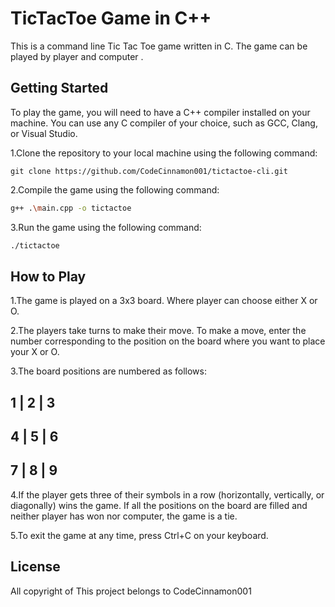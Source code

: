# TicTacToe Game in C++

This is a command line Tic Tac Toe game written in C. The game can be played by player and computer .


## Getting Started
To play the game, you will need to have a C++ compiler installed on your machine. You can use any C compiler of your choice, such as GCC, Clang, or Visual Studio.

1.Clone the repository to your local machine using the following command:
```copy
git clone https://github.com/CodeCinnamon001/tictactoe-cli.git
```

2.Compile the game using the following command:
```bash
g++ .\main.cpp -o tictactoe
```

3.Run the game using the following command:
```bash
./tictactoe
```


## How to Play
1.The game is played on a 3x3 board. Where player can choose either X or O.

2.The players take turns to make their move. To make a move, enter the number corresponding to the position on the board where you want to place your X or O.

3.The board positions are numbered as follows:

1 | 2 | 3
---------
4 | 5 | 6
---------
7 | 8 | 9
---------
4.If the player gets three of their symbols in a row (horizontally, vertically, or diagonally) wins the game. If all the positions on the board are filled and neither player has won nor computer, the game is a tie.

5.To exit the game at any time, press Ctrl+C on your keyboard.

## License
All copyright of This project belongs to CodeCinnamon001
